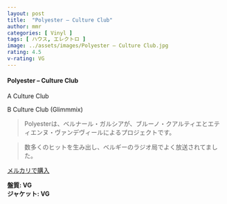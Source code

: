 ```yaml
---
layout: post
title:  "Polyester – Culture Club"
author: mmr
categories: [ Vinyl ]
tags: [ ハウス, エレクトロ ]
image: ../assets/images/Polyester – Culture Club.jpg
rating: 4.5
v-rating: VG
---
```


#### Polyester – Culture Club

A  Culture Club

B  Culture Club (Glimmmix)

> Polyesterは、ベルナール・ガルシアが、ブルーノ・クアルティエとエティエンヌ・ヴァンデヴィールによるプロジェクトです。

> 数多くのヒットを生み出し、ベルギーのラジオ局でよく放送されてました。



[メルカリで購入](https://jp.mercari.com/item/m58333186087)


<div class="mt-4 mb-4 d-flex align-items-center">
<strong class="mr-1">盤質: VG</strong>
</div>
<div class="mt-4 mb-4 d-flex align-items-center">
<strong class="mr-1">ジャケット: VG</strong>
</div>